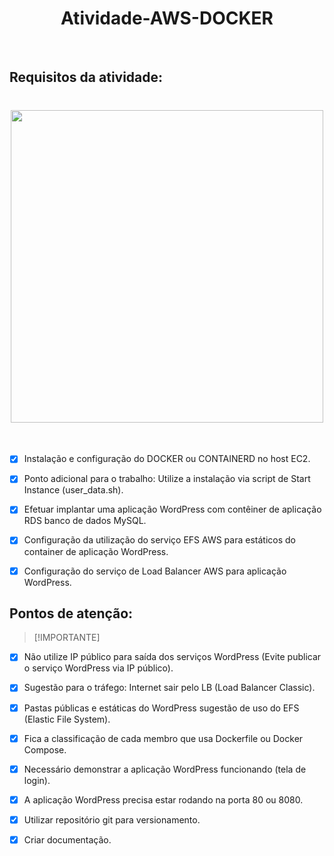 <h1 align="center"> Atividade-AWS-DOCKER</h1><br>


## Requisitos da atividade:

   <h1 align="center"> 
   <img src="https://github.com/HectorCardoso53/Atividade-AWS-DOCKER/assets/118605794/59742285-a826-46c3-b719-1f9a29db23a5" width="500" height="500" />
   </h1><br>

   - [x] Instalação e configuração do DOCKER ou CONTAINERD no host EC2.
      
   - [x] Ponto adicional para o trabalho: Utilize a instalação via script de Start Instance (user_data.sh).
      
   - [x] Efetuar implantar uma aplicação WordPress com contêiner de aplicação RDS banco de dados MySQL.
      
   - [x] Configuração da utilização do serviço EFS AWS para estáticos do container de aplicação WordPress.
      
   - [x] Configuração do serviço de Load Balancer AWS para aplicação WordPress.

   

  
## Pontos de atenção: 
   > [!IMPORTANTE]

   - [x] Não utilize IP público para saída dos serviços WordPress (Evite publicar o serviço WordPress via IP público).
            
   - [x] Sugestão para o tráfego: Internet sair pelo LB (Load Balancer Classic).
            
   - [x] Pastas públicas e estáticas do WordPress sugestão de uso do EFS (Elastic File System).
            
   - [x] Fica a classificação de cada membro que usa Dockerfile ou Docker Compose.
            
   - [x] Necessário demonstrar a aplicação WordPress funcionando (tela de login).
            
   - [x] A aplicação WordPress precisa estar rodando na porta 80 ou 8080.
        
   - [x] Utilizar repositório git para versionamento.
        
   - [x] Criar documentação.
